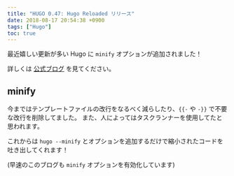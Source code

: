 ```yaml
---
title: "HUGO 0.47: Hugo Reloaded リリース"
date: 2018-08-17 20:54:38 +0900
tags: ["Hugo"]
toc: true
---
```

最近嬉しい更新が多い Hugo に `minify` オプションが追加されました！

詳しくは [公式ブログ](https://gohugo.io/news/0.47-relnotes/) を見てください。

## minify
今まではテンプレートファイルの改行をなるべく減らしたり、`{{-` や `-}}` で不要な改行を削除してました。
また、人によってはタスクランナーを使用してたと思われます。

これからは `hugo --minify` とオプションを追加するだけで縮小されたコードを吐き出してくれます！

(早速のこのブログも `minify` オプションを有効化しています)
